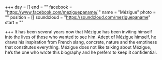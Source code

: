 +++
day = []
end = ""
facebook = "https://www.facebook.com/meziguepaname/ "
name = "Mézigue"
photo = ""
position = []
soundcloud = "https://soundcloud.com/meziguepaname"
start = ""

+++
It has been several years now that ​Mézigue has been inviting himself into the lives of those who wanted to see him. Adept of Mézigue himself, he draws his inspiration from French slang, concrete, nature and the emptiness that constitutes everything. Mézigue does not like talking about Mézigue, he’s the one who wrote this biography and he prefers to keep it confidential.